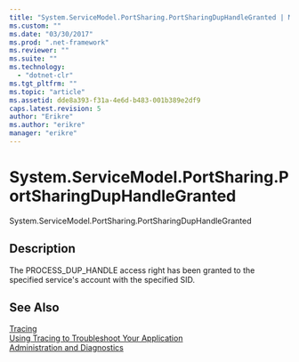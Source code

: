 ```yaml
---
title: "System.ServiceModel.PortSharing.PortSharingDupHandleGranted | Microsoft Docs"
ms.custom: ""
ms.date: "03/30/2017"
ms.prod: ".net-framework"
ms.reviewer: ""
ms.suite: ""
ms.technology: 
  - "dotnet-clr"
ms.tgt_pltfrm: ""
ms.topic: "article"
ms.assetid: dde8a393-f31a-4e6d-b483-001b389e2df9
caps.latest.revision: 5
author: "Erikre"
ms.author: "erikre"
manager: "erikre"
---
```

# System.ServiceModel.PortSharing.PortSharingDupHandleGranted
System.ServiceModel.PortSharing.PortSharingDupHandleGranted  
  
## Description  
 The PROCESS_DUP_HANDLE access right has been granted to the specified service's account with the specified SID.  
  
## See Also  
 [Tracing](../../../../../docs/framework/wcf/diagnostics/tracing/index.md)   
 [Using Tracing to Troubleshoot Your Application](../../../../../docs/framework/wcf/diagnostics/tracing/using-tracing-to-troubleshoot-your-application.md)   
 [Administration and Diagnostics](../../../../../docs/framework/wcf/diagnostics/index.md)